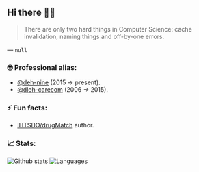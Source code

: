 ## Hi there 🧑‍💻

> There are only two hard things in Computer Science: cache invalidation, naming things and off-by-one errors.

— `null`

<!--
**dlehammer/dlehammer** is a ✨ _special_ ✨ repository because its `README.md` (this file) appears on your GitHub profile.

Here are some ideas to get you started:

- 🔭 I’m currently working on ...
- 🌱 I’m currently learning ...
- 👯 I’m looking to collaborate on ...
- 🤔 I’m looking for help with ...
- 💬 Ask me about ...
- 📫 How to reach me: ...
- 😄 Pronouns: ...
- ⚡ Fun fact: ...
-->

### 🤓 Professional alias:

- [@deh-nine](https://github.com/deh-nine) (2015 -> present).
- [@dleh-carecom](https://github.com/dleh-carecom) (2006 -> 2015).

### ⚡ Fun facts:

- [IHTSDO/drugMatch](https://github.com/IHTSDO/drugMatch) author.

### 📈 Stats:

![Github stats](https://github-readme-stats.vercel.app/api?username=dlehammer&show_icons=true&hide_border=true&theme=shadow_blue&hide=stars)
![Languages](https://github-readme-stats.vercel.app/api/top-langs/?username=dlehammer&layout=compact&theme=shadow_blue&hide_border=true)
